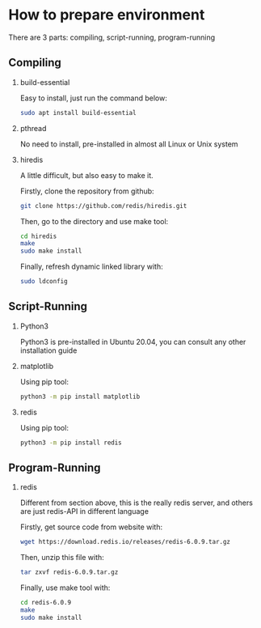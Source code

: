 # How to prepare environment

There are 3 parts: compiling, script-running, program-running

## Compiling

1. build-essential

    Easy to install, just run the command below:

    ```bash
    sudo apt install build-essential
    ```

2. pthread

    No need to install, pre-installed in almost all Linux or Unix system

3. hiredis

    A little difficult, but also easy to make it.

    Firstly, clone the repository from github:

    ```bash
    git clone https://github.com/redis/hiredis.git
    ```

    Then, go to the directory and use make tool:

    ```bash
    cd hiredis
    make
    sudo make install
    ```

    Finally, refresh dynamic linked library with:

    ```bash
    sudo ldconfig
    ```

## Script-Running

1. Python3

    Python3 is pre-installed in Ubuntu 20.04, you can consult any other installation guide

2. matplotlib

    Using pip tool:

    ```bash
    python3 -m pip install matplotlib
    ```

3. redis

    Using pip tool:

    ```bash
    python3 -m pip install redis
    ```

## Program-Running

1. redis

    Different from section above, this is the really redis server, and others are just redis-API in different language

    Firstly, get source code from website with:

    ```bash
    wget https://download.redis.io/releases/redis-6.0.9.tar.gz
    ```

    Then, unzip this file with:

    ```bash
    tar zxvf redis-6.0.9.tar.gz
    ```

    Finally, use make tool with:

    ```bash
    cd redis-6.0.9
    make
    sudo make install
    ```
